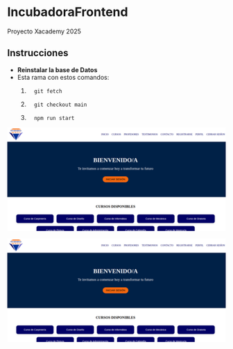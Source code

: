 # IncubadoraFrontend
Proyecto Xacademy 2025

## Instrucciones
* **Reinstalar la base de Datos**
*   Esta rama con estos comandos:
    1.       git fetch
    2.       git checkout main
    3.       npm run start

![Inicio](Img/inicio.png)

![Inicio](/Img/inicio.png)

